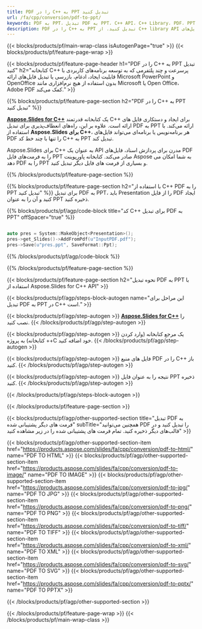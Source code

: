 ```yaml
---
title: PDF را در C++ به PPT تبدیل کنید
url: /fa/cpp/conversion/pdf-to-ppt/
keywords: PDF به PPT، تبدیل PDF به PPT، C++ API، C++ Library، PDF، PPT
description: PDF را در C++ به PPT تبدیل کنید. از C++ library API برای تبدیل فایل‌های PDF به PPT استفاده کنید
---
```


{{< blocks/products/pf/main-wrap-class isAutogenPage="true" >}}
{{< blocks/products/pf/feature-page-wrap >}}

{{< blocks/products/pf/feature-page-header h1="PDF را در C++ به PPT تبدیل کنید" h2="کتابخانه C++ پرسرعت و چند پلتفرمی که به توسعه برنامه‌های کاربردی با قابلیت ایجاد، ادغام، بازرسی یا تبدیل فایل‌های ارائه Microsoft PowerPoint و OpenOffice بدون استفاده از هیچ نرم‌افزاری مانند Microsoft یا Open Office، Adobe PDF کمک می‌کند." >}}

{{% blocks/products/pf/feature-page-section h2="PDF را در C++ به PPT تبدیل کنید" %}}

[**Aspose.Slides for C++**](https://products.aspose.com/slides/fa/cpp/) یک کتابخانه قدرتمند C++ برای ایجاد و دستکاری فایل های ارائه است. علاوه بر این، راه‌های انعطاف‌پذیری برای تبدیل PDF به PPT ارائه می‌کند. با استفاده از **Aspose.Slides برای C++**، هر برنامه‌نویس یا برنامه‌ای می‌تواند فایل‌های PDF را تنها با چند خط کد C++ به PPT تبدیل کند.

Aspose.Slides برای C++ به عنوان یک API مدرن برای پردازش اسناد، فایل‌های PDF را به فرمت‌های فایل PPT صادر می‌کند. کتابخانه پاورپوینت Aspose به شما امکان می دهد PDF را به PPT و بسیاری از فرمت های فایل دیگر تبدیل کنید.

{{% /blocks/products/pf/feature-page-section %}}

{{% blocks/products/pf/feature-page-section  h2="با استفاده از C++ PDF را به PPT تبدیل کنید" %}}
برای تبدیل PDF به PPT، باید Presentation را از فایل PDF ایجاد کنید و آن را به عنوان PPT ذخیره کنید.

{{% blocks/products/pf/agp/code-block title="کد C++ برای تبدیل PDF به PPT" offSpacer="true" %}}

```cpp

auto pres = System::MakeObject<Presentation>();
pres->get_Slides()->AddFromPdf(u"InputPDF.pdf");
pres->Save(u"pres.ppt", SaveFormat::Ppt);

```


{{% /blocks/products/pf/agp/code-block %}}

{{% /blocks/products/pf/feature-page-section %}}

{{< blocks/products/pf/feature-page-section  h2="نحوه تبدیل PDF به PPT با استفاده از Aspose.Slides for C++ API" >}}

{{< blocks/products/pf/agp/steps-block-autogen name="این مراحل برای تبدیل PDF به PPT در C++ است." >}}

{{< blocks/products/pf/agp/step-autogen >}}
[**Aspose.Slides for C++**](https://products.aspose.com/slides/fa/cpp/) را نصب کنید.
{{< /blocks/products/pf/agp/step-autogen >}}

{{< blocks/products/pf/agp/step-autogen >}}
یک مرجع کتابخانه (وارد کردن کتابخانه) به پروژه ++C خود اضافه کنید.
{{< /blocks/products/pf/agp/step-autogen >}}

{{< blocks/products/pf/agp/step-autogen >}}
فایل های منبع PDF را در C++ باز کنید.
{{< /blocks/products/pf/agp/step-autogen >}}

{{< blocks/products/pf/agp/step-autogen >}}
نتیجه را به عنوان فایل PPT ذخیره کنید.
{{< /blocks/products/pf/agp/step-autogen >}}

{{< /blocks/products/pf/agp/steps-block-autogen >}}

{{< /blocks/products/pf/feature-page-section >}}

{{< blocks/products/pf/agp/other-supported-section title="تبدیل PDF به فرمت های دیگر پشتیبانی شده" subTitle="همچنین می‌توانید PDF را تبدیل کنید و در قالب‌های دیگر ذخیره کنید. تمام فرمت های پشتیبانی شده را در زیر مشاهده کنید" >}}

{{< blocks/products/pf/agp/other-supported-section-item href="https://products.aspose.com/slides/fa/cpp/conversion/pdf-to-html/" name="PDF TO HTML" >}}
{{< blocks/products/pf/agp/other-supported-section-item href="https://products.aspose.com/slides/fa/cpp/conversion/pdf-to-image/" name="PDF TO IMAGE" >}}
{{< blocks/products/pf/agp/other-supported-section-item href="https://products.aspose.com/slides/fa/cpp/conversion/pdf-to-jpg/" name="PDF TO JPG" >}}
{{< blocks/products/pf/agp/other-supported-section-item href="https://products.aspose.com/slides/fa/cpp/conversion/pdf-to-png/" name="PDF TO PNG" >}}
{{< blocks/products/pf/agp/other-supported-section-item href="https://products.aspose.com/slides/fa/cpp/conversion/pdf-to-tiff/" name="PDF TO TIFF" >}}
{{< blocks/products/pf/agp/other-supported-section-item href="https://products.aspose.com/slides/fa/cpp/conversion/pdf-to-xml/" name="PDF TO XML" >}}
{{< blocks/products/pf/agp/other-supported-section-item href="https://products.aspose.com/slides/fa/cpp/conversion/pdf-to-svg/" name="PDF TO SVG" >}}
{{< blocks/products/pf/agp/other-supported-section-item href="https://products.aspose.com/slides/fa/cpp/conversion/pdf-to-pptx/" name="PDF TO PPTX" >}}


{{< /blocks/products/pf/agp/other-supported-section >}}

{{< /blocks/products/pf/feature-page-wrap >}}
{{< /blocks/products/pf/main-wrap-class >}}